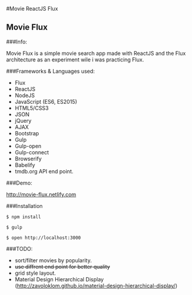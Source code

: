 #Movie ReactJS Flux

## Movie Flux

###Info:

Movie Flux is a simple movie search app made with ReactJS and the Flux architecture as an experiment wile i was practicing Flux.

###Frameworks & Languages used:

- Flux
- ReactJS
- NodeJS
- JavaScript (ES6, ES2015)
- HTML5/CSS3
- JSON
- jQuery
- AJAX
- Bootstrap
- Gulp
- Gulp-open
- Gulp-connect
- Browserify
- Babelify
- tmdb.org API end point.

###Demo:

http://movie-flux.netlify.com


###Installation

```
$ npm install

$ gulp

$ open http://localhost:3000

```

###TODO:

- sort/filter movies by popularity.
- ~~use diffrent end point for better quality~~
- grid style layout.
- Material Design Hierarchical Display (http://zavoloklom.github.io/material-design-hierarchical-display/)
